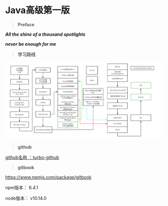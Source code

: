# Java高级第一版

> **Preface**

***All the shine of a thousand spotlights***

***never be enough for me***

> **学习路线**

![Java Way](assest/image-20211207140945509.png)

> **github**

[github名称 ：turbo-github](https://github.com/turboYuu/java-advanced-gitbook)



> **gitbook**

https://www.npmjs.com/package/gitbook

npm版本： 6.4.1

node版本： v10.14.0